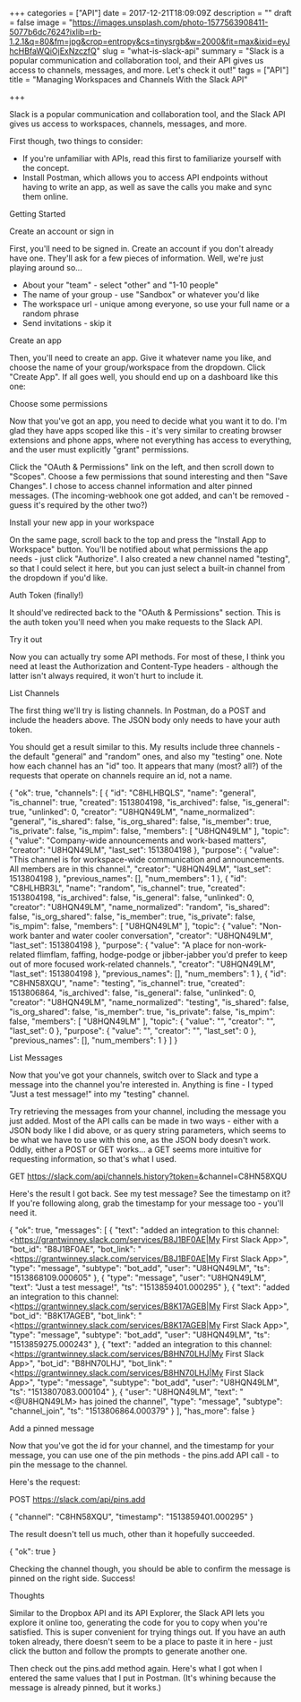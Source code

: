 +++
categories = ["API"]
date = 2017-12-21T18:09:09Z
description = ""
draft = false
image = "https://images.unsplash.com/photo-1577563908411-5077b6dc7624?ixlib=rb-1.2.1&q=80&fm=jpg&crop=entropy&cs=tinysrgb&w=2000&fit=max&ixid=eyJhcHBfaWQiOjExNzczfQ"
slug = "what-is-slack-api"
summary = "Slack is a popular communication and collaboration tool, and their API gives us access to channels, messages, and more. Let's check it out!"
tags = ["API"]
title = "Managing Workspaces and Channels With the Slack API"

+++


Slack is a popular communication and collaboration tool, and the Slack API gives us access to workspaces, channels, messages, and more.

First though, two things to consider:

 * If you're unfamiliar with APIs, read this first to familiarize yourself with the concept.
 * Install Postman, which allows you to access API endpoints without having to write an app, as well as save the calls you make and sync them online.


Getting Started


Create an account or sign in

First, you'll need to be signed in. Create an account if you don't already have one. They'll ask for a few pieces of information. Well, we're just playing around so...

 * About your "team" - select "other" and "1-10 people"
 * The name of your group - use "Sandbox" or whatever you'd like
 * The workspace url - unique among everyone, so use your full name or a random phrase
 * Send invitations - skip it


Create an app

Then, you'll need to create an app. Give it whatever name you like, and choose the name of your group/workspace from the dropdown. Click "Create App". If all goes well, you should end up on a dashboard like this one:


Choose some permissions

Now that you've got an app, you need to decide what you want it to do. I'm glad they have apps scoped like this - it's very similar to creating browser extensions and phone apps, where not everything has access to everything, and the user must explicitly "grant" permissions.

Click the "OAuth & Permissions" link on the left, and then scroll down to "Scopes". Choose a few permissions that sound interesting and then "Save Changes". I chose to access channel information and alter pinned messages. (The incoming-webhook one got added, and can't be removed - guess it's required by the other two?)


Install your new app in your workspace

On the same page, scroll back to the top and press the "Install App to Workspace" button. You'll be notified about what permissions the app needs - just click "Authorize". I also created a new channel named "testing", so that I could select it here, but you can just select a built-in channel from the dropdown if you'd like.


Auth Token (finally!)

It should've redirected back to the "OAuth & Permissions" section. This is the auth token you'll need when you make requests to the Slack API.


Try it out

Now you can actually try some API methods. For most of these, I think you need at least the Authorization and Content-Type headers - although the latter isn't always required, it won't hurt to include it.


List Channels

The first thing we'll try is listing channels. In Postman, do a POST and include the headers above. The JSON body only needs to have your auth token.

You should get a result similar to this. My results include three channels - the default "general" and "random" ones, and also my "testing" one. Note how each channel has an "id" too. It appears that many (most? all?) of the requests that operate on channels require an id, not a name.

{
    "ok": true,
    "channels": [
        {
            "id": "C8HLHBQLS",
            "name": "general",
            "is_channel": true,
            "created": 1513804198,
            "is_archived": false,
            "is_general": true,
            "unlinked": 0,
            "creator": "U8HQN49LM",
            "name_normalized": "general",
            "is_shared": false,
            "is_org_shared": false,
            "is_member": true,
            "is_private": false,
            "is_mpim": false,
            "members": [
                "U8HQN49LM"
            ],
            "topic": {
                "value": "Company-wide announcements and work-based matters",
                "creator": "U8HQN49LM",
                "last_set": 1513804198
            },
            "purpose": {
                "value": "This channel is for workspace-wide communication and announcements. All members are in this channel.",
                "creator": "U8HQN49LM",
                "last_set": 1513804198
            },
            "previous_names": [],
            "num_members": 1
        },
        {
            "id": "C8HLHBR3L",
            "name": "random",
            "is_channel": true,
            "created": 1513804198,
            "is_archived": false,
            "is_general": false,
            "unlinked": 0,
            "creator": "U8HQN49LM",
            "name_normalized": "random",
            "is_shared": false,
            "is_org_shared": false,
            "is_member": true,
            "is_private": false,
            "is_mpim": false,
            "members": [
                "U8HQN49LM"
            ],
            "topic": {
                "value": "Non-work banter and water cooler conversation",
                "creator": "U8HQN49LM",
                "last_set": 1513804198
            },
            "purpose": {
                "value": "A place for non-work-related flimflam, faffing, hodge-podge or jibber-jabber you'd prefer to keep out of more focused work-related channels.",
                "creator": "U8HQN49LM",
                "last_set": 1513804198
            },
            "previous_names": [],
            "num_members": 1
        },
        {
            "id": "C8HN58XQU",
            "name": "testing",
            "is_channel": true,
            "created": 1513806864,
            "is_archived": false,
            "is_general": false,
            "unlinked": 0,
            "creator": "U8HQN49LM",
            "name_normalized": "testing",
            "is_shared": false,
            "is_org_shared": false,
            "is_member": true,
            "is_private": false,
            "is_mpim": false,
            "members": [
                "U8HQN49LM"
            ],
            "topic": {
                "value": "",
                "creator": "",
                "last_set": 0
            },
            "purpose": {
                "value": "",
                "creator": "",
                "last_set": 0
            },
            "previous_names": [],
            "num_members": 1
        }
    ]
}



List Messages

Now that you've got your channels, switch over to Slack and type a message into the channel you're interested in. Anything is fine - I typed "Just a test message!" into my "testing" channel.

Try retrieving the messages from your channel, including the message you just added. Most of the API calls can be made in two ways - either with a JSON body like I did above, or as query string parameters, which seems to be what we have to use with this one, as the JSON body doesn't work. Oddly, either a POST or GET works... a GET seems more intuitive for requesting information, so that's what I used.

GET https://slack.com/api/channels.history?token=<your-auth-token>&channel=C8HN58XQU


Here's the result I got back. See my test message? See the timestamp on it? If you're following along, grab the timestamp for your message too - you'll need it.

{
    "ok": true,
    "messages": [
        {
            "text": "added an integration to this channel: <https://grantwinney.slack.com/services/B8J1BF0AE|My First Slack App>",
            "bot_id": "B8J1BF0AE",
            "bot_link": "<https://grantwinney.slack.com/services/B8J1BF0AE|My First Slack App>",
            "type": "message",
            "subtype": "bot_add",
            "user": "U8HQN49LM",
            "ts": "1513868109.000605"
        },
        {
            "type": "message",
            "user": "U8HQN49LM",
            "text": "Just a test message!",
            "ts": "1513859401.000295"
        },
        {
            "text": "added an integration to this channel: <https://grantwinney.slack.com/services/B8K17AGEB|My First Slack App>",
            "bot_id": "B8K17AGEB",
            "bot_link": "<https://grantwinney.slack.com/services/B8K17AGEB|My First Slack App>",
            "type": "message",
            "subtype": "bot_add",
            "user": "U8HQN49LM",
            "ts": "1513859275.000243"
        },
        {
            "text": "added an integration to this channel: <https://grantwinney.slack.com/services/B8HN70LHJ|My First Slack App>",
            "bot_id": "B8HN70LHJ",
            "bot_link": "<https://grantwinney.slack.com/services/B8HN70LHJ|My First Slack App>",
            "type": "message",
            "subtype": "bot_add",
            "user": "U8HQN49LM",
            "ts": "1513807083.000104"
        },
        {
            "user": "U8HQN49LM",
            "text": "<@U8HQN49LM> has joined the channel",
            "type": "message",
            "subtype": "channel_join",
            "ts": "1513806864.000379"
        }
    ],
    "has_more": false
}



Add a pinned message

Now that you've got the id for your channel, and the timestamp for your message, you can use one of the pin methods - the pins.add API call - to pin the message to the channel.

Here's the request:

POST https://slack.com/api/pins.add

{
	"channel": "C8HN58XQU",
	"timestamp": "1513859401.000295"
}


The result doesn't tell us much, other than it hopefully succeeded.

{
    "ok": true
}


Checking the channel though, you should be able to confirm the message is pinned on the right side. Success!


Thoughts

Similar to the Dropbox API and its API Explorer, the Slack API lets you explore it online too, generating the code for you to copy when you're satisfied. This is super convenient for trying things out. If you have an auth token already, there doesn't seem to be a place to paste it in here - just click the button and follow the prompts to generate another one.

Then check out the pins.add method again. Here's what I got when I entered the same values that I put in Postman. (It's whining because the message is already pinned, but it works.)